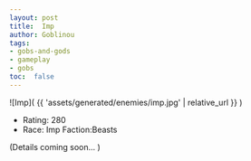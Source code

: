 ```yaml
---
layout: post
title:  Imp
author: Goblinou
tags:
- gobs-and-gods
- gameplay
- gobs
toc:  false
---
```


![Imp]( {{ 'assets/generated/enemies/imp.jpg' | relative_url }} )
- Rating: 280
- Race: Imp  Faction:Beasts

(Details coming soon... )